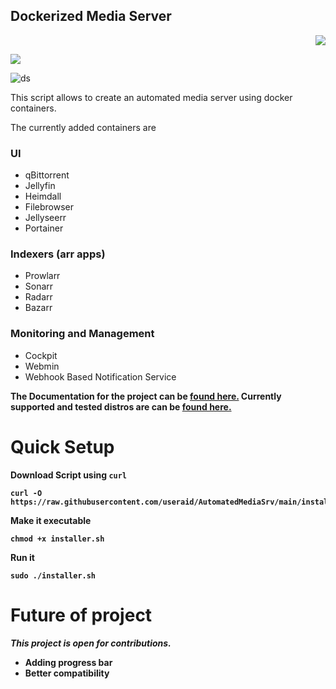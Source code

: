 ## Dockerized Media Server

<p align="right"> <a href="https://hits.seeyoufarm.com"><img src="https://hits.seeyoufarm.com/api/count/incr/badge.svg?url=https%3A%2F%2Fgithub.com%2Fuseraid%2FAutomatedMediaSrv&count_bg=%233DB3C8&title_bg=%23555555&icon=github.svg&icon_color=%23E7E7E7&title=hits&edge_flat=false"/></a></p>

<img src="https://img.shields.io/badge/Docs-80%25-green"/>

![ds](https://user-images.githubusercontent.com/93074700/182444713-af2204d6-8236-4766-b05a-66bf2c638783.png)



This script allows to create an automated media server using docker containers.

The currently added containers are 
### UI

- qBittorrent
- Jellyfin
- Heimdall
- Filebrowser
- Jellyseerr
- Portainer

### Indexers (arr apps)

- Prowlarr
- Sonarr
- Radarr
- Bazarr
### Monitoring and Management

- Cockpit
- Webmin
- Webhook Based Notification Service

<b>The Documentation for the project can be [found here.](https://github.com/useraid/AutomatedMediaSrv/tree/main/docs)
Currently supported and tested distros are can be [found here.](https://github.com/useraid/AutomatedMediaSrv/tree/main/docs/testedon.md)

# Quick Setup

Download Script using `curl` 
```
curl -O https://raw.githubusercontent.com/useraid/AutomatedMediaSrv/main/installer.sh
```
Make it executable 
```
chmod +x installer.sh
```
Run it
```
sudo ./installer.sh
```

# Future of project

***This project is open for contributions.***

- Adding progress bar
- Better compatibility